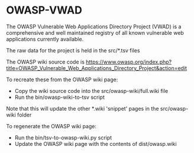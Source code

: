 OWASP-VWAD
==========

The OWASP Vulnerable Web Applications Directory Project (VWAD) is a comprehensive and well maintained registry of all known vulnerable web applications currently available.

The raw data for the project is held in the src/*.tsv files

The OWASP wiki source code is https://www.owasp.org/index.php?title=OWASP_Vulnerable_Web_Applications_Directory_Project&action=edit

To recreate these from the OWASP wiki page:
* Copy the wiki source code into the src/owasp-wiki/full.wiki file 
* Run the bin/owasp-wiki-to-tsv script

Note that this will update the other *.wiki 'snippet' pages in the src/owasp-wiki folder

To regenerate the OWASP wiki page:
* Run the bin/tsv-to-owasp-wiki.py script
* Update the OWASP wiki page with the contents of dist/owasp.wiki


